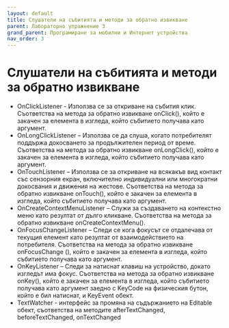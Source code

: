 ```yaml
---
layout: default
title: Слушатели на събитията и методи за обратно извикване
parent: Лабораторно упражнение 3
grand_parent: Програмиране за мобилни и Интернет устройства
nav_order: 3
---
```

# Слушатели на събитията и методи за обратно извикване

* OnClickListener﻿ - Използва се за откриване на събития клик. Съответства на метода за обратно извикване onClick(), който е закачен за елемента в изгледа, който събитието получава като аргумент.
* OnLongClickListener﻿ – Използва се да слуша, когато потребителят поддържа докосването за продължителен период от време. Съответства на метода за обратно извикване onLongClick(), който е закачен за елемента в изгледа, който събитието получава като аргумент.
* OnTouchListener﻿ – Използва се за откриване на всякакъв вид контакт със сензорния екран, включително индивидуални или многократни докосвания и движения на жестове. Съответства на метода за обратно извикване onTouch(), който е закачен за елемента в изгледа, който събитието получава като аргумент.
* OnCreateContextMenuListener﻿ – Служи за създаването на контекстно меню като резултат от дълго кликване. Съответства на метода за обратно извикване onCreateContextMenu().
* OnFocusChangeListener﻿ – Следи се кога фокусът се отдалечава от текущия елемент като резултат от взаимодействието на потребителя. Съответства на метода за обратно извикване onFocusChange (), който е закачен за елемента в изгледа, който събитието получава като аргумент.
* OnKeyListener﻿ – Следи за натиснат клавиш на устройство, докато изгледът има фокус. Съответства на метода за обратно извикване onKey(), който е закачен за елемента в изгледа, който събитието получава като аргумент заедно с KeyCode на физическия бутон, който е бил натиснат, и KeyEvent обект.
* TextWatcher - интерфейс за промяна на съдържанието на Editable обект, съответства на методите afterTextChanged, beforeTextChanged, onTextChanged
